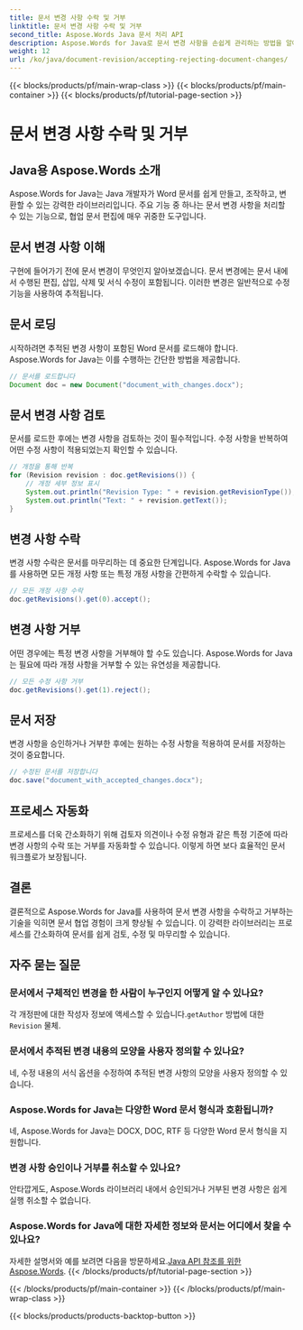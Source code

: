 ```yaml
---
title: 문서 변경 사항 수락 및 거부
linktitle: 문서 변경 사항 수락 및 거부
second_title: Aspose.Words Java 문서 처리 API
description: Aspose.Words for Java로 문서 변경 사항을 손쉽게 관리하는 방법을 알아보세요. 수정 사항을 원활하게 수락하고 거부하세요.
weight: 12
url: /ko/java/document-revision/accepting-rejecting-document-changes/
---
```


{{< blocks/products/pf/main-wrap-class >}}
{{< blocks/products/pf/main-container >}}
{{< blocks/products/pf/tutorial-page-section >}}

# 문서 변경 사항 수락 및 거부


## Java용 Aspose.Words 소개

Aspose.Words for Java는 Java 개발자가 Word 문서를 쉽게 만들고, 조작하고, 변환할 수 있는 강력한 라이브러리입니다. 주요 기능 중 하나는 문서 변경 사항을 처리할 수 있는 기능으로, 협업 문서 편집에 매우 귀중한 도구입니다.

## 문서 변경 사항 이해

구현에 들어가기 전에 문서 변경이 무엇인지 알아보겠습니다. 문서 변경에는 문서 내에서 수행된 편집, 삽입, 삭제 및 서식 수정이 포함됩니다. 이러한 변경은 일반적으로 수정 기능을 사용하여 추적됩니다.

## 문서 로딩

시작하려면 추적된 변경 사항이 포함된 Word 문서를 로드해야 합니다. Aspose.Words for Java는 이를 수행하는 간단한 방법을 제공합니다.

```java
// 문서를 로드합니다
Document doc = new Document("document_with_changes.docx");
```

## 문서 변경 사항 검토

문서를 로드한 후에는 변경 사항을 검토하는 것이 필수적입니다. 수정 사항을 반복하여 어떤 수정 사항이 적용되었는지 확인할 수 있습니다.

```java
// 개정을 통해 반복
for (Revision revision : doc.getRevisions()) {
    // 개정 세부 정보 표시
    System.out.println("Revision Type: " + revision.getRevisionType());
    System.out.println("Text: " + revision.getText());
}
```

## 변경 사항 수락

변경 사항 수락은 문서를 마무리하는 데 중요한 단계입니다. Aspose.Words for Java를 사용하면 모든 개정 사항 또는 특정 개정 사항을 간편하게 수락할 수 있습니다.

```java
// 모든 개정 사항 수락
doc.getRevisions().get(0).accept();
```

## 변경 사항 거부

어떤 경우에는 특정 변경 사항을 거부해야 할 수도 있습니다. Aspose.Words for Java는 필요에 따라 개정 사항을 거부할 수 있는 유연성을 제공합니다.

```java
// 모든 수정 사항 거부
doc.getRevisions().get(1).reject();
```

## 문서 저장

변경 사항을 승인하거나 거부한 후에는 원하는 수정 사항을 적용하여 문서를 저장하는 것이 중요합니다.

```java
// 수정된 문서를 저장합니다
doc.save("document_with_accepted_changes.docx");
```

## 프로세스 자동화

프로세스를 더욱 간소화하기 위해 검토자 의견이나 수정 유형과 같은 특정 기준에 따라 변경 사항의 수락 또는 거부를 자동화할 수 있습니다. 이렇게 하면 보다 효율적인 문서 워크플로가 보장됩니다.

## 결론

결론적으로 Aspose.Words for Java를 사용하여 문서 변경 사항을 수락하고 거부하는 기술을 익히면 문서 협업 경험이 크게 향상될 수 있습니다. 이 강력한 라이브러리는 프로세스를 간소화하여 문서를 쉽게 검토, 수정 및 마무리할 수 있습니다.

## 자주 묻는 질문

### 문서에서 구체적인 변경을 한 사람이 누구인지 어떻게 알 수 있나요?

 각 개정판에 대한 작성자 정보에 액세스할 수 있습니다.`getAuthor` 방법에 대한`Revision` 물체.

### 문서에서 추적된 변경 내용의 모양을 사용자 정의할 수 있나요?

네, 수정 내용의 서식 옵션을 수정하여 추적된 변경 사항의 모양을 사용자 정의할 수 있습니다.

### Aspose.Words for Java는 다양한 Word 문서 형식과 호환됩니까?

네, Aspose.Words for Java는 DOCX, DOC, RTF 등 다양한 Word 문서 형식을 지원합니다.

### 변경 사항 승인이나 거부를 취소할 수 있나요?

안타깝게도, Aspose.Words 라이브러리 내에서 승인되거나 거부된 변경 사항은 쉽게 실행 취소할 수 없습니다.

### Aspose.Words for Java에 대한 자세한 정보와 문서는 어디에서 찾을 수 있나요?

 자세한 설명서와 예를 보려면 다음을 방문하세요.[Java API 참조를 위한 Aspose.Words](https://reference.aspose.com/words/java/).
{{< /blocks/products/pf/tutorial-page-section >}}

{{< /blocks/products/pf/main-container >}}
{{< /blocks/products/pf/main-wrap-class >}}

{{< blocks/products/products-backtop-button >}}
